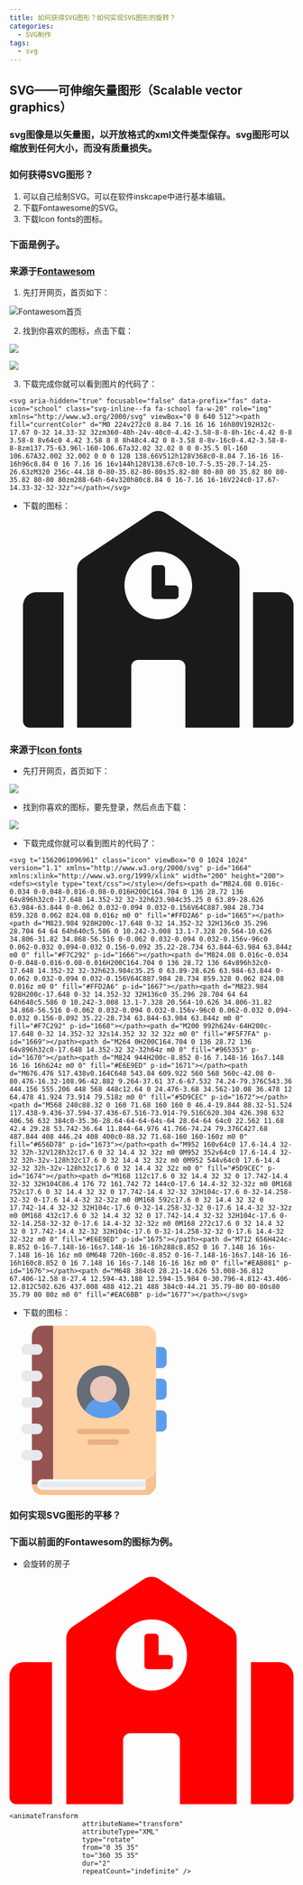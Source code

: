 ```yaml
---
title: 如何获得SVG图形？如何实现SVG图形的旋转？
categories: 
  - SVG制作
tags:
  - svg
---
```


## SVG——可伸缩矢量图形（Scalable vector graphics）

### svg图像是以矢量图，以开放格式的xml文件类型保存。svg图形可以缩放到任何大小，而没有质量损失。

### 如何获得SVG图形？
1. 可以自己绘制SVG。可以在软件inskcape中进行基本编辑。
2. 下载Fontawesome的SVG。
3. 下载Icon fonts的图标。

### 下面是例子。

### 来源于[Fontawesom](https://fontawesome.com)
1. 先打开网页，首页如下：

![Fontawesom首页](https://gitee.com/Xhewen/xiaohewen/raw/gh-pages/assets/images/Fontawesom%E9%A6%96%E9%A1%B5%E5%9B%BE.png)

2. 找到你喜欢的图标，点击下载：

![](https://gitee.com/Xhewen/xiaohewen/raw/gh-pages/assets/images/Fontawesom%E5%9B%BE%E6%A0%87%E4%B8%8B%E8%BD%BD%E9%A1%B5%E9%9D%A21.png)


![](https://gitee.com/Xhewen/xiaohewen/raw/gh-pages/assets/images/Fontawesom%E5%9B%BE%E6%A0%87%E4%B8%8B%E8%BD%BD%E9%A1%B5%E9%9D%A22.png)

3. 下载完成你就可以看到图片的代码了：

```
<svg aria-hidden="true" focusable="false" data-prefix="fas" data-icon="school" class="svg-inline--fa fa-school fa-w-20" role="img" xmlns="http://www.w3.org/2000/svg" viewBox="0 0 640 512"><path fill="currentColor" d="M0 224v272c0 8.84 7.16 16 16 16h80V192H32c-17.67 0-32 14.33-32 32zm360-48h-24v-40c0-4.42-3.58-8-8-8h-16c-4.42 0-8 3.58-8 8v64c0 4.42 3.58 8 8 8h48c4.42 0 8-3.58 8-8v-16c0-4.42-3.58-8-8-8zm137.75-63.96l-160-106.67a32.02 32.02 0 0 0-35.5 0l-160 106.67A32.002 32.002 0 0 0 128 138.66V512h128V368c0-8.84 7.16-16 16-16h96c8.84 0 16 7.16 16 16v144h128V138.67c0-10.7-5.35-20.7-14.25-26.63zM320 256c-44.18 0-80-35.82-80-80s35.82-80 80-80 80 35.82 80 80-35.82 80-80 80zm288-64h-64v320h80c8.84 0 16-7.16 16-16V224c0-17.67-14.33-32-32-32z"></path></svg>
```

- 下载的图标：
<svg aria-hidden="true" focusable="false" data-prefix="fas" data-icon="school" class="svg-inline--fa fa-school fa-w-20" role="img" xmlns="http://www.w3.org/2000/svg" viewBox="0 0 640 512"><path fill="currentColor" d="M0 224v272c0 8.84 7.16 16 16 16h80V192H32c-17.67 0-32 14.33-32 32zm360-48h-24v-40c0-4.42-3.58-8-8-8h-16c-4.42 0-8 3.58-8 8v64c0 4.42 3.58 8 8 8h48c4.42 0 8-3.58 8-8v-16c0-4.42-3.58-8-8-8zm137.75-63.96l-160-106.67a32.02 32.02 0 0 0-35.5 0l-160 106.67A32.002 32.002 0 0 0 128 138.66V512h128V368c0-8.84 7.16-16 16-16h96c8.84 0 16 7.16 16 16v144h128V138.67c0-10.7-5.35-20.7-14.25-26.63zM320 256c-44.18 0-80-35.82-80-80s35.82-80 80-80 80 35.82 80 80-35.82 80-80 80zm288-64h-64v320h80c8.84 0 16-7.16 16-16V224c0-17.67-14.33-32-32-32z"></path></svg>





### 来源于[Icon fonts](https://www.iconfont.cn/)

- 先打开网页，首页如下：

![](https://gitee.com/Xhewen/xiaohewen/raw/gh-pages/assets/images/Iconfonts%E9%A6%96%E9%A1%B5%E5%9B%BE.png)

- 找到你喜欢的图标，要先登录，然后点击下载：

![](https://gitee.com/Xhewen/xiaohewen/raw/gh-pages/assets/images/Iconfonts%E5%9B%BE%E6%A0%87%E4%B8%8B%E8%BD%BD%E9%A1%B5%E9%9D%A2.png)

- 下载完成你就可以看到图片的代码了：

```
<svg t="1562061096961" class="icon" viewBox="0 0 1024 1024" version="1.1" xmlns="http://www.w3.org/2000/svg" p-id="1664" xmlns:xlink="http://www.w3.org/1999/xlink" width="200" height="200"><defs><style type="text/css"></style></defs><path d="M824.08 0.016c-0.034 0-0.048-0.016-0.08-0.016H200C164.704 0 136 28.72 136 64v896h32c0-17.648 14.352-32 32-32h623.984c35.25 0 63.89-28.626 63.984-63.844 0-0.062 0.032-0.094 0.032-0.156V64C887.984 28.734 859.328 0.062 824.08 0.016z m0 0" fill="#FFD2A6" p-id="1665"></path><path d="M823.984 928H200c-17.648 0-32 14.352-32 32H136c0 35.296 28.704 64 64 64h640c5.586 0 10.242-3.008 13.1-7.328 20.564-10.626 34.806-31.82 34.868-56.516 0-0.062 0.032-0.094 0.032-0.156v-96c0 0.062-0.032 0.094-0.032 0.156-0.092 35.22-28.734 63.844-63.984 63.844z m0 0" fill="#F7C292" p-id="1666"></path><path d="M824.08 0.016c-0.034 0-0.048-0.016-0.08-0.016H200C164.704 0 136 28.72 136 64v896h32c0-17.648 14.352-32 32-32h623.984c35.25 0 63.89-28.626 63.984-63.844 0-0.062 0.032-0.094 0.032-0.156V64C887.984 28.734 859.328 0.062 824.08 0.016z m0 0" fill="#FFD2A6" p-id="1667"></path><path d="M823.984 928H200c-17.648 0-32 14.352-32 32H136c0 35.296 28.704 64 64 64h640c5.586 0 10.242-3.008 13.1-7.328 20.564-10.626 34.806-31.82 34.868-56.516 0-0.062 0.032-0.094 0.032-0.156v-96c0 0.062-0.032 0.094-0.032 0.156-0.092 35.22-28.734 63.844-63.984 63.844z m0 0" fill="#F7C292" p-id="1668"></path><path d="M200 992h624v-64H200c-17.648 0-32 14.352-32 32s14.352 32 32 32z m0 0" fill="#F5F7FA" p-id="1669"></path><path d="M264 0H200C164.704 0 136 28.72 136 64v896h32c0-17.648 14.352-32 32-32h64z m0 0" fill="#965353" p-id="1670"></path><path d="M824 944H200c-8.852 0-16 7.148-16 16s7.148 16 16 16h624z m0 0" fill="#E6E9ED" p-id="1671"></path><path d="M676.476 517.438v0.164C648 543.84 609.922 560 568 560c-42.08 0-80.476-16.32-108.96-42.882 9.264-37.61 37.6-67.532 74.24-79.376C543.36 444.156 555.206 448 568 448c12.64 0 24.476-3.68 34.562-10.08 36.478 12 64.478 41.924 73.914 79.518z m0 0" fill="#5D9CEC" p-id="1672"></path><path d="M568 240c88.32 0 160 71.68 160 160 0 46.4-19.844 88.32-51.524 117.438-9.436-37.594-37.436-67.516-73.914-79.516C620.304 426.398 632 406.56 632 384c0-35.36-28.64-64-64-64s-64 28.64-64 64c0 22.562 11.68 42.4 29.28 53.742-36.64 11.844-64.976 41.766-74.24 79.376C427.68 487.844 408 446.24 408 400c0-88.32 71.68-160 160-160z m0 0" fill="#656D78" p-id="1673"></path><path d="M952 160v64c0 17.6-14.4 32-32 32h-32V128h32c17.6 0 32 14.4 32 32z m0 0M952 352v64c0 17.6-14.4 32-32 32h-32v-128h32c17.6 0 32 14.4 32 32z m0 0M952 544v64c0 17.6-14.4 32-32 32h-32v-128h32c17.6 0 32 14.4 32 32z m0 0" fill="#5D9CEC" p-id="1674"></path><path d="M168 112c17.6 0 32 14.4 32 32 0 17.742-14.4 32-32 32H104C86.4 176 72 161.742 72 144c0-17.6 14.4-32 32-32z m0 0M168 752c17.6 0 32 14.4 32 32 0 17.742-14.4 32-32 32H104c-17.6 0-32-14.258-32-32 0-17.6 14.4-32 32-32z m0 0M168 592c17.6 0 32 14.4 32 32 0 17.742-14.4 32-32 32H104c-17.6 0-32-14.258-32-32 0-17.6 14.4-32 32-32z m0 0M168 432c17.6 0 32 14.4 32 32 0 17.742-14.4 32-32 32H104c-17.6 0-32-14.258-32-32 0-17.6 14.4-32 32-32z m0 0M168 272c17.6 0 32 14.4 32 32 0 17.742-14.4 32-32 32H104c-17.6 0-32-14.258-32-32 0-17.6 14.4-32 32-32z m0 0" fill="#E6E9ED" p-id="1675"></path><path d="M712 656H424c-8.852 0-16-7.148-16-16s7.148-16 16-16h288c8.852 0 16 7.148 16 16s-7.148 16-16 16z m0 0M648 720h-160c-8.852 0-16-7.148-16-16s7.148-16 16-16h160c8.852 0 16 7.148 16 16s-7.148 16-16 16z m0 0" fill="#EAB081" p-id="1676"></path><path d="M648 384c0 28.21-14.626 53.008-36.812 67.406-12.58 8-27.4 12.594-43.188 12.594-15.984 0-30.796-4.812-43.406-12.812C502.626 437.008 488 412.21 488 384c0-44.21 35.79-80 80-80s80 35.79 80 80z m0 0" fill="#EAC6BB" p-id="1677"></path></svg>
```

- 下载的图标：

<svg t="1562061096961" class="icon" viewBox="0 0 1024 1024" version="1.1" xmlns="http://www.w3.org/2000/svg" p-id="1664" xmlns:xlink="http://www.w3.org/1999/xlink" width="300" height="300"><defs><style type="text/css"> width: 150px; height: 150px; </style></defs><path d="M824.08 0.016c-0.034 0-0.048-0.016-0.08-0.016H200C164.704 0 136 28.72 136 64v896h32c0-17.648 14.352-32 32-32h623.984c35.25 0 63.89-28.626 63.984-63.844 0-0.062 0.032-0.094 0.032-0.156V64C887.984 28.734 859.328 0.062 824.08 0.016z m0 0" fill="#FFD2A6" p-id="1665"></path><path d="M823.984 928H200c-17.648 0-32 14.352-32 32H136c0 35.296 28.704 64 64 64h640c5.586 0 10.242-3.008 13.1-7.328 20.564-10.626 34.806-31.82 34.868-56.516 0-0.062 0.032-0.094 0.032-0.156v-96c0 0.062-0.032 0.094-0.032 0.156-0.092 35.22-28.734 63.844-63.984 63.844z m0 0" fill="#F7C292" p-id="1666"></path><path d="M824.08 0.016c-0.034 0-0.048-0.016-0.08-0.016H200C164.704 0 136 28.72 136 64v896h32c0-17.648 14.352-32 32-32h623.984c35.25 0 63.89-28.626 63.984-63.844 0-0.062 0.032-0.094 0.032-0.156V64C887.984 28.734 859.328 0.062 824.08 0.016z m0 0" fill="#FFD2A6" p-id="1667"></path><path d="M823.984 928H200c-17.648 0-32 14.352-32 32H136c0 35.296 28.704 64 64 64h640c5.586 0 10.242-3.008 13.1-7.328 20.564-10.626 34.806-31.82 34.868-56.516 0-0.062 0.032-0.094 0.032-0.156v-96c0 0.062-0.032 0.094-0.032 0.156-0.092 35.22-28.734 63.844-63.984 63.844z m0 0" fill="#F7C292" p-id="1668"></path><path d="M200 992h624v-64H200c-17.648 0-32 14.352-32 32s14.352 32 32 32z m0 0" fill="#F5F7FA" p-id="1669"></path><path d="M264 0H200C164.704 0 136 28.72 136 64v896h32c0-17.648 14.352-32 32-32h64z m0 0" fill="#965353" p-id="1670"></path><path d="M824 944H200c-8.852 0-16 7.148-16 16s7.148 16 16 16h624z m0 0" fill="#E6E9ED" p-id="1671"></path><path d="M676.476 517.438v0.164C648 543.84 609.922 560 568 560c-42.08 0-80.476-16.32-108.96-42.882 9.264-37.61 37.6-67.532 74.24-79.376C543.36 444.156 555.206 448 568 448c12.64 0 24.476-3.68 34.562-10.08 36.478 12 64.478 41.924 73.914 79.518z m0 0" fill="#5D9CEC" p-id="1672"></path><path d="M568 240c88.32 0 160 71.68 160 160 0 46.4-19.844 88.32-51.524 117.438-9.436-37.594-37.436-67.516-73.914-79.516C620.304 426.398 632 406.56 632 384c0-35.36-28.64-64-64-64s-64 28.64-64 64c0 22.562 11.68 42.4 29.28 53.742-36.64 11.844-64.976 41.766-74.24 79.376C427.68 487.844 408 446.24 408 400c0-88.32 71.68-160 160-160z m0 0" fill="#656D78" p-id="1673"></path><path d="M952 160v64c0 17.6-14.4 32-32 32h-32V128h32c17.6 0 32 14.4 32 32z m0 0M952 352v64c0 17.6-14.4 32-32 32h-32v-128h32c17.6 0 32 14.4 32 32z m0 0M952 544v64c0 17.6-14.4 32-32 32h-32v-128h32c17.6 0 32 14.4 32 32z m0 0" fill="#5D9CEC" p-id="1674"></path><path d="M168 112c17.6 0 32 14.4 32 32 0 17.742-14.4 32-32 32H104C86.4 176 72 161.742 72 144c0-17.6 14.4-32 32-32z m0 0M168 752c17.6 0 32 14.4 32 32 0 17.742-14.4 32-32 32H104c-17.6 0-32-14.258-32-32 0-17.6 14.4-32 32-32z m0 0M168 592c17.6 0 32 14.4 32 32 0 17.742-14.4 32-32 32H104c-17.6 0-32-14.258-32-32 0-17.6 14.4-32 32-32z m0 0M168 432c17.6 0 32 14.4 32 32 0 17.742-14.4 32-32 32H104c-17.6 0-32-14.258-32-32 0-17.6 14.4-32 32-32z m0 0M168 272c17.6 0 32 14.4 32 32 0 17.742-14.4 32-32 32H104c-17.6 0-32-14.258-32-32 0-17.6 14.4-32 32-32z m0 0" fill="#E6E9ED" p-id="1675"></path><path d="M712 656H424c-8.852 0-16-7.148-16-16s7.148-16 16-16h288c8.852 0 16 7.148 16 16s-7.148 16-16 16z m0 0M648 720h-160c-8.852 0-16-7.148-16-16s7.148-16 16-16h160c8.852 0 16 7.148 16 16s-7.148 16-16 16z m0 0" fill="#EAB081" p-id="1676"></path><path d="M648 384c0 28.21-14.626 53.008-36.812 67.406-12.58 8-27.4 12.594-43.188 12.594-15.984 0-30.796-4.812-43.406-12.812C502.626 437.008 488 412.21 488 384c0-44.21 35.79-80 80-80s80 35.79 80 80z m0 0" fill="#EAC6BB" p-id="1677"></path></svg>





### 如何实现SVG图形的平移？
### 下面以前面的Fontawesom的图标为例。
- 会旋转的房子

<body>
		<svg class="svgs" aria-hidden="true" focusable="false" data-prefix="fas" data-icon="school" class="svg-inline--fa fa-school fa-w-20" role="img" xmlns="http://www.w3.org/2000/svg" viewBox="0 0 640 512"><path fill="red" d="M0 224v272c0 8.84 7.16 16 16 16h80V192H32c-17.67 0-32 14.33-32 32zm360-48h-24v-40c0-4.42-3.58-8-8-8h-16c-4.42 0-8 3.58-8 8v64c0 4.42 3.58 8 8 8h48c4.42 0 8-3.58 8-8v-16c0-4.42-3.58-8-8-8zm137.75-63.96l-160-106.67a32.02 32.02 0 0 0-35.5 0l-160 106.67A32.002 32.002 0 0 0 128 138.66V512h128V368c0-8.84 7.16-16 16-16h96c8.84 0 16 7.16 16 16v144h128V138.67c0-10.7-5.35-20.7-14.25-26.63zM320 256c-44.18 0-80-35.82-80-80s35.82-80 80-80 80 35.82 80 80-35.82 80-80 80zm288-64h-64v320h80c8.84 0 16-7.16 16-16V224c0-17.67-14.33-32-32-32z"></path>
		
	<animateTransform
                      attributeName="transform"
                      attributeType="XML"
                      type="rotate"
                      from="0 35 35"
                      to="360 35 35"
                      dur="2"
                      repeatCount="indefinite" />
 
  
</svg>          

</body>    



 